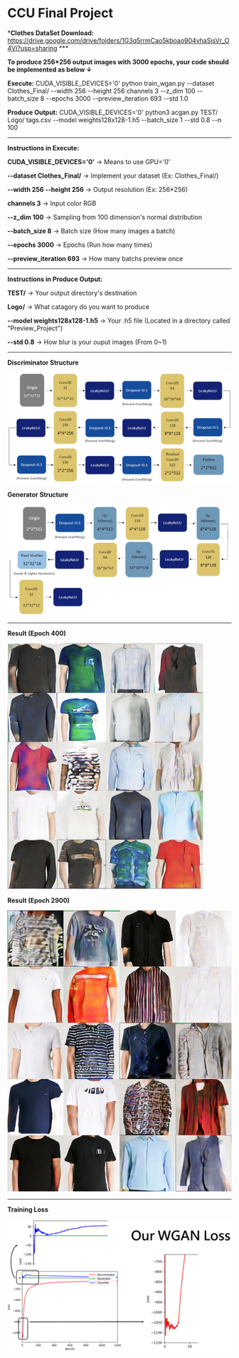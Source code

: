 # CCU Final Project

***Clothes DataSet Download:** https://drive.google.com/drive/folders/1G3q5rrmCao5kboao904vhaSjsVr_O4Vi?usp=sharing ***

**To produce 256*256 output images with 3000 epochs, your code should be implemented as below ↓**

**Execute:** CUDA_VISIBLE_DEVICES='0' python train_wgan.py --dataset Clothes_Final/
 --width 256 --height 256 channels 3 --z_dim 100 --batch_size 8 --epochs 3000 --preview_iteration 693 --std 1.0
 
**Produce Output:** CUDA_VISIBLE_DEVICES='0' python3 acgan.py TEST/ Logo/  tags.csv --model weights128x128-1.h5 --batch_size 1 --std 0.8 --n 100
 
---

**Instructions in Execute:**

**CUDA_VISIBLE_DEVICES='0'** → Means to use GPU='0'

**--dataset Clothes_Final/** → Implement your dataset (Ex: Clothes_Final/)

**--width 256 --height 256** → Output resolution (Ex: 256*256)

**channels 3** → Input color RGB

**--z_dim 100** → Sampling from 100 dimension's normal distribution

**--batch_size 8** → Batch size (How many images a batch)

**--epochs 3000** → Epochs (Run how many times)

**--preview_iteration 693** → How many batchs preview once
 
---

**Instructions in Produce Output:**

**TEST/** → Your output directory's destination

**Logo/** → What catagory do you want to produce

**--model weights128x128-1.h5** → Your .h5 file (Located in a directory called "Preview_Project")

**--std 0.8** → How blur is your ouput images (From 0~1)

---

**Discriminator Structure**

![image](https://github.com/KBLin1996/CCU-Final-Project/blob/master/Discriminator.PNG)

**Generator Structure**

![image](https://github.com/KBLin1996/CCU-Final-Project/blob/master/Generator.PNG)

---

**Result (Epoch 400)**

![image](https://github.com/KBLin1996/CCU-Final-Project/blob/master/Epoch400.PNG)

**Result (Epoch 2900)**

![image](https://github.com/KBLin1996/CCU-Final-Project/blob/master/Epoch%202900.jpg)

---

**Training Loss**

![image](https://github.com/KBLin1996/CCU-Final-Project/blob/master/Loss.PNG)
